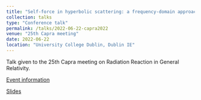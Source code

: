 ```yaml
---
title: "Self-force in hyperbolic scattering: a frequency-domain approach"
collection: talks
type: "Conference talk"
permalink: /talks/2022-06-22-capra2022
venue: "25th Capra meeting"
date: 2022-06-22
location: "University College Dublin, Dublin IE"
---
```


Talk given to the 25th Capra meeting on Radiation Reaction in General Relativity.

[Event information](https://www.caprameeting.org/capra-meetings/capra-25)

[Slides](../files/capra2022.pdf)
